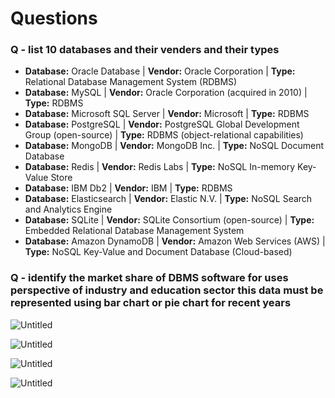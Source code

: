# Questions

### Q - list 10 databases and their venders and their types

- **Database:** Oracle Database | **Vendor:** Oracle Corporation | **Type:** Relational Database Management System (RDBMS)
- **Database:** MySQL | **Vendor:** Oracle Corporation (acquired in 2010) | **Type:** RDBMS
- **Database:** Microsoft SQL Server | **Vendor:** Microsoft | **Type:** RDBMS
- **Database:** PostgreSQL | **Vendor:** PostgreSQL Global Development Group (open-source) | **Type:** RDBMS (object-relational capabilities)
- **Database:** MongoDB | **Vendor:** MongoDB Inc. | **Type:** NoSQL Document Database
- **Database:** Redis | **Vendor:** Redis Labs | **Type:** NoSQL In-memory Key-Value Store
- **Database:** IBM Db2 | **Vendor:** IBM | **Type:** RDBMS
- **Database:** Elasticsearch | **Vendor:** Elastic N.V. | **Type:** NoSQL Search and Analytics Engine
- **Database:** SQLite | **Vendor:** SQLite Consortium (open-source) | **Type:** Embedded Relational Database Management System
- **Database:** Amazon DynamoDB | **Vendor:** Amazon Web Services (AWS) | **Type:** NoSQL Key-Value and Document Database (Cloud-based)

### Q - identify the market share of DBMS software for uses perspective of industry and education sector this data must be represented using bar chart or pie chart for recent years

![Untitled](Questions%209a9692424aa1436f8c113cb4b4948ea1/Untitled.png)

![Untitled](Questions%209a9692424aa1436f8c113cb4b4948ea1/Untitled%201.png)

![Untitled](Questions%209a9692424aa1436f8c113cb4b4948ea1/Untitled%202.png)

![Untitled](Questions%209a9692424aa1436f8c113cb4b4948ea1/Untitled%203.png)

###